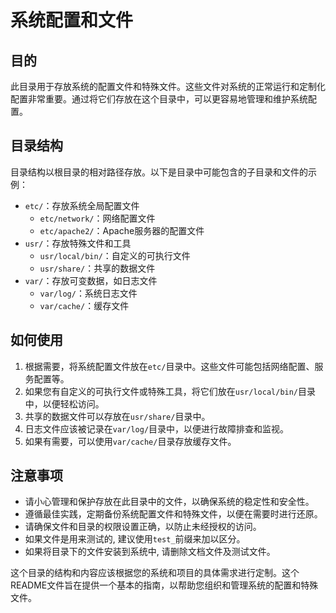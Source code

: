 # 系统配置和文件

## 目的
此目录用于存放系统的配置文件和特殊文件。这些文件对系统的正常运行和定制化配置非常重要。通过将它们存放在这个目录中，可以更容易地管理和维护系统配置。

## 目录结构
目录结构以根目录的相对路径存放。以下是目录中可能包含的子目录和文件的示例：

- `etc/`：存放系统全局配置文件
  - `etc/network/`：网络配置文件
  - `etc/apache2/`：Apache服务器的配置文件
- `usr/`：存放特殊文件和工具
  - `usr/local/bin/`：自定义的可执行文件
  - `usr/share/`：共享的数据文件
- `var/`：存放可变数据，如日志文件
  - `var/log/`：系统日志文件
  - `var/cache/`：缓存文件

## 如何使用
1. 根据需要，将系统配置文件放在`etc/`目录中。这些文件可能包括网络配置、服务配置等。
2. 如果您有自定义的可执行文件或特殊工具，将它们放在`usr/local/bin/`目录中，以便轻松访问。
3. 共享的数据文件可以存放在`usr/share/`目录中。
4. 日志文件应该被记录在`var/log/`目录中，以便进行故障排查和监视。
5. 如果有需要，可以使用`var/cache/`目录存放缓存文件。

## 注意事项
- 请小心管理和保护存放在此目录中的文件，以确保系统的稳定性和安全性。
- 遵循最佳实践，定期备份系统配置文件和特殊文件，以便在需要时进行还原。
- 请确保文件和目录的权限设置正确，以防止未经授权的访问。
- 如果文件是用来测试的, 建议使用`test_`前缀来加以区分。
- 如果将目录下的文件安装到系统中, 请删除文档文件及测试文件。

这个目录的结构和内容应该根据您的系统和项目的具体需求进行定制。这个README文件旨在提供一个基本的指南，以帮助您组织和管理系统的配置和特殊文件。
